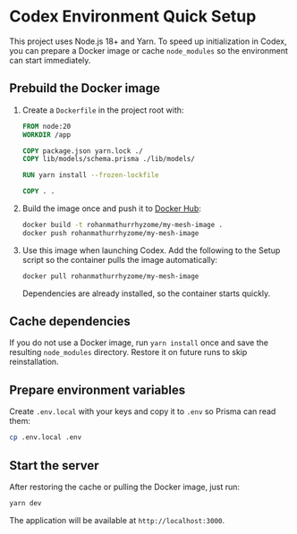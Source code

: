 # Codex Environment Quick Setup

This project uses Node.js 18+ and Yarn. To speed up initialization in Codex, you can prepare a Docker image or cache `node_modules` so the environment can start immediately.

## Prebuild the Docker image
1. Create a `Dockerfile` in the project root with:
   ```Dockerfile
   FROM node:20
   WORKDIR /app

   COPY package.json yarn.lock ./
   COPY lib/models/schema.prisma ./lib/models/

   RUN yarn install --frozen-lockfile

   COPY . .

   ```
2. Build the image once and push it to [Docker Hub](https://hub.docker.com/):
   ```bash
   docker build -t rohanmathurrhyzome/my-mesh-image .
   docker push rohanmathurrhyzome/my-mesh-image
   ```
3. Use this image when launching Codex. Add the following to the Setup script so the container pulls the image automatically:
   ```bash
   docker pull rohanmathurrhyzome/my-mesh-image
   ```
   Dependencies are already installed, so the container starts quickly.

## Cache dependencies
If you do not use a Docker image, run `yarn install` once and save the resulting `node_modules` directory. Restore it on future runs to skip reinstallation.

## Prepare environment variables
Create `.env.local` with your keys and copy it to `.env` so Prisma can read them:
```bash
cp .env.local .env
```

## Start the server
After restoring the cache or pulling the Docker image, just run:
```bash
yarn dev
```
The application will be available at `http://localhost:3000`.
